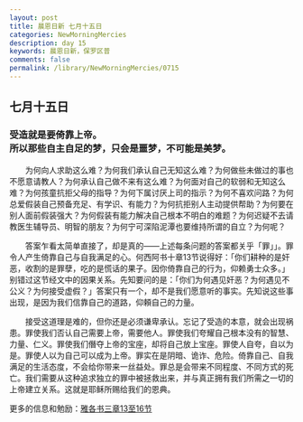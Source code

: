 ```yaml
---
layout: post
title: 晨恩日新 七月十五日
categories: NewMorningMercies
description: day 15
keywords: 晨恩日新，保罗区普
comments: false
permalink: /library/NewMorningMercies/0715
---
```


## 七月十五日

### 受造就是要倚靠上帝。 <br> 所以那些自主自足的梦，只会是噩梦，不可能是美梦。

&emsp;&emsp;为何向人求助这么难？为何我们承认自己无知这么难？为何做些未做过的事也不愿意请教人？为何承认自己做不来有这么难？为何面对自己的软弱和无知这么难？为何孩童抗拒父母的指导？为何下属讨厌上司的指示？为何不喜欢问路？为何总爱假装自己预备充足、有学识、有能力？为何抗拒别人主动提供帮助？为何要在别人面前假装强大？为何假装有能力解决自己根本不明白的难题？为何迟疑不去请教医生辅导员、明智的朋友？为何宁可深陷泥潭也要维持所谓的自立？为何呢？

&emsp;&emsp;答案乍看太简单直接了，却是真的——上述每条问题的答案都关乎「罪」」。罪令人产生倚靠自己与自我满足的心。何西阿书十章13节说得好：「你们耕种的是奸恶，收割的是罪孽，吃的是慌话的果子。因你倚靠自己的行为，仰赖勇士众多。」别错过这节经文中的因果关系。先知要问的是：「你们为何遇见奸恶？为何遇见不公义？为何接受虚假？」答案只有一个，却不是我们愿意听的事实。先知说这些事出现，是因为我们信靠自己的道路，仰頼自己的力量。

&emsp;&emsp;接受这道理是难的，但你还是必须谦卑承认。忘记了受造的本意，就会出现祸患。罪使我们否认自己需要上帝，需要他人。罪使我们夸耀自己根本没有的智慧、力量、仁义。罪使我们僭夺上帝的宝座，却将自己放上宝座。罪使人自夸，自以为是。罪使人以为自己可以成为上帝。罪实在是阴暗、诡诈、危险。倚靠自己、自我满足的生活态度，不会给你带来一丝益处。罪总是会带来不同程度、不同方式的死亡。我们需要从这种追求独立的罪中被拯救出来，并与真正拥有我们所需之一切的上帝建立关系。这就是耶稣所赐给我们的恩典。

更多的信息和勉励：[雅各书三章13至16节]()
